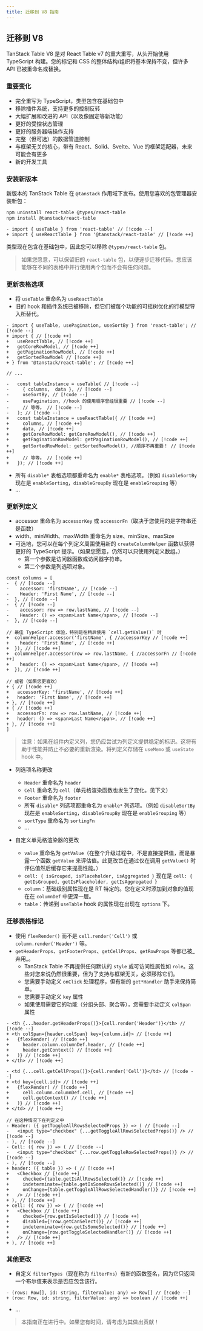 ```yaml
---
title: 迁移到 V8 指南
---
```


## 迁移到 V8

TanStack Table V8 是对 React Table v7 的重大重写，从头开始使用 TypeScript 构建。您的标记和 CSS 的整体结构/组织将基本保持不变，但许多 API 已被重命名或替换。

### 重要变化

- 完全重写为 TypeScript，类型包含在基础包中
- 移除插件系统，支持更多的控制反转
- 大幅扩展和改进的 API（以及像固定等新功能）
- 更好的受控状态管理
- 更好的服务器端操作支持
- 完整（但可选）的数据管道控制
- 与框架无关的核心，带有 React、Solid、Svelte、Vue 的框架适配器，未来可能会有更多
- 新的开发工具

### 安装新版本

新版本的 TanStack Table 在 `@tanstack` 作用域下发布。使用您喜欢的包管理器安装新包：

```bash
npm uninstall react-table @types/react-table
npm install @tanstack/react-table
```

```tsx
- import { useTable } from 'react-table' // [!code --]
+ import { useReactTable } from '@tanstack/react-table' // [!code ++]
```

类型现在包含在基础包中，因此您可以移除 `@types/react-table` 包。

> 如果您愿意，可以保留旧的 `react-table` 包，以便逐步迁移代码。您应该能够在不同的表格中并行使用两个包而不会有任何问题。

### 更新表格选项

- 将 `useTable` 重命名为 `useReactTable`
- 旧的 hook 和插件系统已被移除，但它们被每个功能的可摇树优化的行模型导入所替代。

```tsx
- import { useTable, usePagination, useSortBy } from 'react-table'; // [!code --]
+ import { // [!code ++]
+   useReactTable, // [!code ++]
+   getCoreRowModel, // [!code ++]
+   getPaginationRowModel, // [!code ++]
+   getSortedRowModel // [!code ++]
+ } from '@tanstack/react-table'; // [!code ++]

// ...

-   const tableInstance = useTable( // [!code --]
-     { columns,  data }, // [!code --]
-     useSortBy, // [!code --]
-     usePagination, //hook 的使用顺序曾经很重要 // [!code --]
-     // 等等。 // [!code --]
-   ); // [!code --]
+   const tableInstance = useReactTable({ // [!code ++]
+     columns, // [!code ++]
+     data, // [!code ++]
+     getCoreRowModel: getCoreRowModel(), // [!code ++]
+     getPaginationRowModel: getPaginationRowModel(), // [!code ++]
+     getSortedRowModel: getSortedRowModel(), //顺序不再重要！ // [!code ++]
+     // 等等。 // [!code ++]
+   }); // [!code ++]
```

- 所有 `disable*` 表格选项都重命名为 `enable*` 表格选项。（例如 `disableSortBy` 现在是 `enableSorting`，`disableGroupBy` 现在是 `enableGrouping` 等）
- ...

### 更新列定义

- accessor 重命名为 `accessorKey` 或 `accessorFn`（取决于您使用的是字符串还是函数）
- width、minWidth、maxWidth 重命名为 size、minSize、maxSize
- 可选地，您可以在每个列定义周围使用新的 `createColumnHelper` 函数以获得更好的 TypeScript 提示。（如果您愿意，仍然可以只使用列定义数组。）
  - 第一个参数是访问器函数或访问器字符串。
  - 第二个参数是列选项对象。

```tsx
const columns = [
-  { // [!code --]
-    accessor: 'firstName', // [!code --]
-    Header: 'First Name', // [!code --]
-  }, // [!code --]
-  { // [!code --]
-    accessor: row => row.lastName, // [!code --]
-    Header: () => <span>Last Name</span>, // [!code --]
-  }, // [!code --]

// 最佳 TypeScript 体验，特别是在稍后使用 `cell.getValue()` 时
+  columnHelper.accessor('firstName', { //accessorKey // [!code ++]
+    header: 'First Name', // [!code ++]
+  }), // [!code ++]
+  columnHelper.accessor(row => row.lastName, { //accessorFn // [!code ++]
+    header: () => <span>Last Name</span>, // [!code ++]
+  }), // [!code ++]

// 或者（如果您更喜欢）
+ { // [!code ++]
+   accessorKey: 'firstName', // [!code ++]
+   header: 'First Name', // [!code ++]
+ }, // [!code ++]
+ { // [!code ++]
+   accessorFn: row => row.lastName, // [!code ++]
+   header: () => <span>Last Name</span>, // [!code ++]
+ }, // [!code ++]
]
```

> 注意：如果在组件内定义列，您仍应尝试为列定义提供稳定的标识。这将有助于性能并防止不必要的重新渲染。将列定义存储在 `useMemo` 或 `useState` hook 中。

- 列选项名称更改

  - `Header` 重命名为 `header`
  - `Cell` 重命名为 `cell`（单元格渲染函数也发生了变化。见下文）
  - `Footer` 重命名为 `footer`
  - 所有 `disable*` 列选项都重命名为 `enable*` 列选项。（例如 `disableSortBy` 现在是 `enableSorting`，`disableGroupBy` 现在是 `enableGrouping` 等）
  - `sortType` 重命名为 `sortingFn`
  - ...

- 自定义单元格渲染器的更改

  - `value` 重命名为 `getValue`（在整个升级过程中，不是直接提供值，而是暴露一个函数 `getValue` 来评估值。此更改旨在通过仅在调用 `getValue()` 时评估值然后缓存它来提高性能。）
  - `cell: { isGrouped, isPlaceholder, isAggregated }` 现在是 `cell: { getIsGrouped, getIsPlaceholder, getIsAggregated }`
  - `column`：基础级别属性现在是 RT 特定的。您在定义时添加到对象的值现在在 `columnDef` 中更深一层。
  - `table`：传递到 `useTable` hook 的属性现在出现在 `options` 下。

### 迁移表格标记

- 使用 `flexRender()` 而不是 `cell.render('Cell')` 或 `column.render('Header')` 等。
- `getHeaderProps`、`getFooterProps`、`getCellProps`、`getRowProps` 等都已被_弃用_。
  - TanStack Table 不再提供任何默认的 `style` 或可访问性属性如 `role`。这些对您来说仍然很重要，但为了支持与框架无关，必须移除它们。
  - 您需要手动定义 `onClick` 处理程序，但有新的 `get*Handler` 助手来保持简单。
  - 您需要手动定义 `key` 属性
  - 如果使用需要它的功能（分组头部、聚合等），您需要手动定义 `colSpan` 属性

```tsx
- <th {...header.getHeaderProps()}>{cell.render('Header')}</th> // [!code --]
+ <th colSpan={header.colSpan} key={column.id}> // [!code ++]
+   {flexRender( // [!code ++]
+     header.column.columnDef.header, // [!code ++]
+     header.getContext() // [!code ++]
+   )} // [!code ++]
+ </th> // [!code ++]
```

```tsx
- <td {...cell.getCellProps()}>{cell.render('Cell')}</td> // [!code --]
+ <td key={cell.id}> // [!code ++]
+   {flexRender( // [!code ++]
+     cell.column.columnDef.cell, // [!code ++]
+     cell.getContext() // [!code ++]
+   )} // [!code ++]
+ </td> // [!code ++]
```

```tsx
// 在这种情况下在列定义中
- Header: ({ getToggleAllRowsSelectedProps }) => ( // [!code --]
-   <input type="checkbox" {...getToggleAllRowsSelectedProps()} /> // [!code --]
- ), // [!code --]
- Cell: ({ row }) => ( // [!code --]
-   <input type="checkbox" {...row.getToggleRowSelectedProps()} /> // [!code --]
- ), // [!code --]
+ header: ({ table }) => ( // [!code ++]
+   <Checkbox // [!code ++]
+     checked={table.getIsAllRowsSelected()} // [!code ++]
+     indeterminate={table.getIsSomeRowsSelected()} // [!code ++]
+     onChange={table.getToggleAllRowsSelectedHandler()} // [!code ++]
+   /> // [!code ++]
+ ), // [!code ++]
+ cell: ({ row }) => ( // [!code ++]
+   <Checkbox // [!code ++]
+     checked={row.getIsSelected()} // [!code ++]
+     disabled={!row.getCanSelect()} // [!code ++]
+     indeterminate={row.getIsSomeSelected()} // [!code ++]
+     onChange={row.getToggleSelectedHandler()} // [!code ++]
+   /> // [!code ++]
+ ), // [!code ++]
```

### 其他更改

- 自定义 `filterTypes`（现在称为 `filterFns`）有新的函数签名，因为它只返回一个布尔值来表示是否应包含该行。

```tsx
- (rows: Row[], id: string, filterValue: any) => Row[] // [!code --]
+ (row: Row, id: string, filterValue: any) => boolean // [!code ++]
```

- ...

> 本指南正在进行中。如果您有时间，请考虑为其做出贡献！